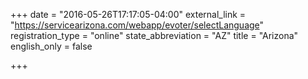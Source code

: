 +++
date = "2016-05-26T17:17:05-04:00"
external_link = "https://servicearizona.com/webapp/evoter/selectLanguage"
registration_type = "online"
state_abbreviation = "AZ"
title = "Arizona"
english_only = false 


+++
